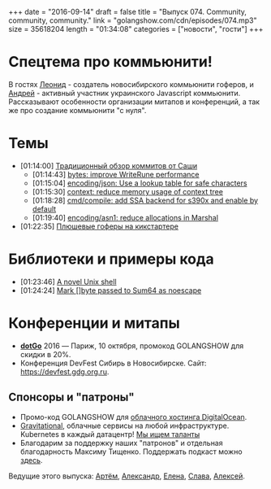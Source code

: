 +++
date = "2016-09-14"
draft = false
title = "Выпуск 074. Community, community, community."
link = "golangshow.com/cdn/episodes/074.mp3"
size = 35618204
length = "01:34:08"
categories = ["новости", "гости"]
+++

# Спецтема про коммьюнити!

В гостях [Леонид](https://twitter.com/lkalneus) - создатель новосибирского коммьюнити гоферов, и [Андрей](https://twitter.com/listochkin) - активный
участник украинского Javascript коммьюнити. Рассказывают особенности организации
митапов и конференций, а так же про создание коммьюнити "с нуля".

# Темы
- [01:14:00] [Традиционный обзор коммитов от Саши](https://github.com/LK4D4/report/blob/master/reports/golang-09-14.md)
  - [01:14:43] [bytes: improve WriteRune performance](https://github.com/golang/go/commit/2321895fe2a2def7b511453329f4cd8662230256)
  - [01:15:04] [encoding/json: Use a lookup table for safe characters](https://github.com/golang/go/commit/ed8f207940c8787d344664a43071b235e2ce5c68)
  - [01:15:30] [context: reduce memory usage of context tree](https://github.com/golang/go/commit/39382793d3a9e7a0720e6dbf8be4b19e8519af19)
  - [01:18:28] [cmd/compile: add SSA backend for s390x and enable by default](https://github.com/golang/go/commit/6ec993adc3373d31392b301ebe0c376b02d68051)
  - [01:19:40] [encoding/asn1: reduce allocations in Marshal](https://github.com/golang/go/commit/ae4aac00bba5d1d616408a1c07bd4ef5691e3a00)
- [01:22:35] [Плюшевые гоферы на кикстартере](https://www.kickstarter.com/projects/1604791210/go-gopher-toy)

# Библиотеки и примеры кода
- [01:23:46] [A novel Unix shell](https://github.com/elves/elvish)
- [01:24:24] [Mark []byte passed to Sum64 as noescape](https://github.com/cespare/xxhash/pull/2)

# Конференции и митапы
- [**dotGo**](http://www.dotgo.eu) 2016 — Париж, 10 октября, промокод GOLANGSHOW для скидки в 20%.
- Конференция DevFest Сибирь в Новосибирске. Сайт: https://devfest.gdg.org.ru.

## Спонсоры и "патроны"

- Промо-код GOLANGSHOW для [облачного хостинга DigitalOcean](https://www.digitalocean.com/?utm_campaign=golangshow&utm_medium=podcast&refcode=63eedb038a3e).
- [Gravitational](http://gravitational.com), облачные сервисы на любой инфраструктуре. Kubernetes в каждый датацентр! [Мы ищем таланты](https://github.com/gravitational/careers)
- Благодарим за поддержку наших "патронов" и отдельная благодарность Максиму Тищенко. Поддержать подкаст можно [здесь](https://www.patreon.com/golangshow).

Ведущие этого выпуска: [Артём](https://twitter.com/miolini), [Александр](https://twitter.com/LK4D4math), [Елена](https://twitter.com/webdeva),
[Слава](https://twitter.com/m0sth8), [Алексей](https://twitter.com/paaleksey).
